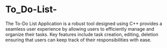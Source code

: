 # To_Do-List-
The To-Do List Application is a robust tool designed using C++ provides a seamless user experience by allowing users to efficiently manage and organize their tasks. Key features include task creation, editing, deletion ensuring that users can keep track of their responsibilities with ease.
